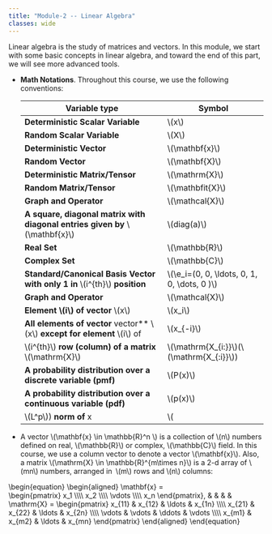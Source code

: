 ```yaml
---
title: "Module-2 -- Linear Algebra"
classes: wide
---
```


Linear algebra is the study of matrices and vectors. In this module, we start with some basic concepts in linear algebra, and toward the end of this part, we will see more advanced tools. 

* **Math Notations**. Throughout this course, we use the following conventions:

  |       Variable type       | Symbol             |
   | -------------| ---------------------- |
   | **Deterministic Scalar Variable**   | \\(x\\) |
   | **Random Scalar Variable** | \\(X\\)|
   | **Deterministic Vector** | \\(\mathbf{x}\\)|
   | **Random Vector** | \\(\mathbf{X}\\)|
   | **Deterministic Matrix/Tensor** | \\(\mathrm{X}\\)|
   | **Random Matrix/Tensor** | \\(\mathbfit{X}\\)|
   | **Graph and Operator** | \\(\mathcal{X}\\)|
   | **A square, diagonal matrix with diagonal entries given by** \\(\mathbf{x}\\) | \\(diag(a)\\) |
   | **Real Set** | \\(\mathbb{R}\\)|
   | **Complex Set** | \\(\mathbb{C}\\)|
   | **Standard/Canonical Basis Vector with only 1 in** \\(i^{th}\\) **position** | \\(\e_i=(0, 0, \ldots, 0, 1, 0, \dots, 0 )\\)|
   | **Graph and Operator** | \\(\mathcal{X}\\)|
   | **Element \\(i\\) of vector** \\(x\\) | \\(x_i\\) |
   | **All elements of vector** vector** \\(x\\) **except for element** \\(i\\) of  | \\(x_{-i}\\) |
   | \\(i^{th}\\) **row (column) of a matrix** \\(\mathrm{X}\\) | \\(\mathrm{X_{i:}}\\)(\\(\mathrm{X_{:i}}\\)) |
   | **A probability distribution over a discrete variable (pmf)** | \\(P(x)\\) |
   | **A probability distribution over a continuous variable (pdf)** | \\(p(x)\\) |
   | \\(L^p\\)) **norm of** x | \\(||x||_p\\) |

* A vector \\(\mathbf{x} \in \mathbb{R}^n \\) is a collection of \\(n\\) numbers defined on real, \\(\mathbb{R}\\) or complex, \\(\mathbb{C}\\) field. In this course, we use a column vector to denote a vector \\(\mathbf{x}\\). Also, a matrix \\(\mathrm{X} \in \mathbb{R}^{m\times n}\\) is a 2-d array of \\(mn\\) numbers, arranged in \\(m\\) rows and \\(n\\) columns:

\begin{equation}
\begin{aligned}
  \mathbf{x} =  
  \begin{pmatrix}
    x_1 \\\\\\\\
    x_2 \\\\\\\\
    \vdots \\\\\\\\
    x_n
  \end{pmatrix}, & & & &
  \mathrm{X} = 
    \begin{pmatrix}
      x_{11} & x_{12} & \ldots & x_{1n} \\\\\\\\
      x_{21} & x_{22} & \ldots & x_{2n} \\\\\\\\
      \vdots & \vdots & \ddots & \vdots \\\\\\\\
      x_{m1} & x_{m2} & \ldots & x_{mn}
    \end{pmatrix} 
\end{aligned}
\end{equation}
